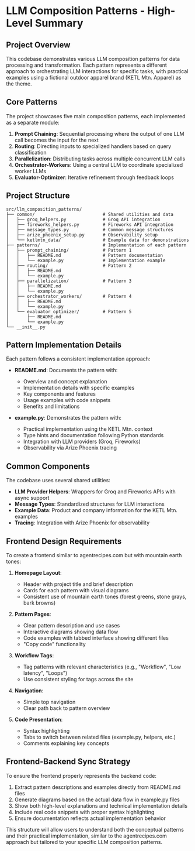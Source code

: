 # LLM Composition Patterns - High-Level Summary

## Project Overview

This codebase demonstrates various LLM composition patterns for data processing and transformation. Each pattern represents a different approach to orchestrating LLM interactions for specific tasks, with practical examples using a fictional outdoor apparel brand (KETL Mtn. Apparel) as the theme.

## Core Patterns

The project showcases five main composition patterns, each implemented as a separate module:

1. **Prompt Chaining**: Sequential processing where the output of one LLM call becomes the input for the next
2. **Routing**: Directing inputs to specialized handlers based on query classification
3. **Parallelization**: Distributing tasks across multiple concurrent LLM calls
4. **Orchestrator-Workers**: Using a central LLM to coordinate specialized worker LLMs
5. **Evaluator-Optimizer**: Iterative refinement through feedback loops

## Project Structure

```
src/llm_composition_patterns/
├── common/                          # Shared utilities and data
│   ├── groq_helpers.py              # Groq API integration
│   ├── fireworks_helpers.py         # Fireworks API integration
│   ├── message_types.py             # Common message structures
│   ├── arize_phoenix_setup.py       # Observability setup
│   └── ketlmtn_data/                # Example data for demonstrations
├── patterns/                        # Implementation of each pattern
│   ├── prompt_chaining/             # Pattern 1
│   │   ├── README.md                # Pattern documentation
│   │   └── example.py               # Implementation example
│   ├── routing/                     # Pattern 2
│   │   ├── README.md
│   │   └── example.py
│   ├── parallelization/             # Pattern 3
│   │   ├── README.md
│   │   └── example.py
│   ├── orchestrator_workers/        # Pattern 4
│   │   ├── README.md
│   │   └── example.py
│   └── evaluator_optimizer/         # Pattern 5
│       ├── README.md
│       └── example.py
└── __init__.py
```

## Pattern Implementation Details

Each pattern follows a consistent implementation approach:

- **README.md**: Documents the pattern with:
  - Overview and concept explanation
  - Implementation details with specific examples
  - Key components and features
  - Usage examples with code snippets
  - Benefits and limitations

- **example.py**: Demonstrates the pattern with:
  - Practical implementation using the KETL Mtn. context
  - Type hints and documentation following Python standards
  - Integration with LLM providers (Groq, Fireworks)
  - Observability via Arize Phoenix tracing

## Common Components

The codebase uses several shared utilities:

- **LLM Provider Helpers**: Wrappers for Groq and Fireworks APIs with async support
- **Message Types**: Standardized structures for LLM interactions
- **Example Data**: Product and company information for the KETL Mtn. examples
- **Tracing**: Integration with Arize Phoenix for observability

## Frontend Design Requirements

To create a frontend similar to agentrecipes.com but with mountain earth tones:

1. **Homepage Layout**:
   - Header with project title and brief description
   - Cards for each pattern with visual diagrams
   - Consistent use of mountain earth tones (forest greens, stone grays, bark browns)

2. **Pattern Pages**:
   - Clear pattern description and use cases
   - Interactive diagrams showing data flow
   - Code examples with tabbed interface showing different files
   - "Copy code" functionality

3. **Workflow Tags**:
   - Tag patterns with relevant characteristics (e.g., "Workflow", "Low latency", "Loops")
   - Use consistent styling for tags across the site

4. **Navigation**:
   - Simple top navigation
   - Clear path back to pattern overview

5. **Code Presentation**:
   - Syntax highlighting
   - Tabs to switch between related files (example.py, helpers, etc.)
   - Comments explaining key concepts

## Frontend-Backend Sync Strategy

To ensure the frontend properly represents the backend code:

1. Extract pattern descriptions and examples directly from README.md files
2. Generate diagrams based on the actual data flow in example.py files
3. Show both high-level explanations and technical implementation details
4. Include real code snippets with proper syntax highlighting
5. Ensure documentation reflects actual implementation behavior

This structure will allow users to understand both the conceptual patterns and their practical implementation, similar to the agentrecipes.com approach but tailored to your specific LLM composition patterns. 